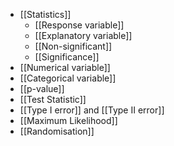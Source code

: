 - [[Statistics]]
	- [[Response variable]]
	- [[Explanatory variable]]
	- [[Non-significant]]
	- [[Significance]]
- [[Numerical variable]]
- [[Categorical variable]]
- [[p-value]]
- [[Test Statistic]]
- [[Type I error]] and [[Type II error]]
- [[Maximum Likelihood]]
- [[Randomisation]]